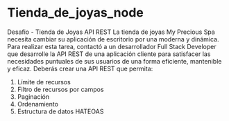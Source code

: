 # Tienda_de_joyas_node
Desafio - Tienda de Joyas API REST
La tienda de joyas My Precious Spa necesita cambiar su aplicación de escritorio por una
moderna y dinámica. Para realizar esta tarea, contactó a un desarrollador Full Stack
Developer que desarrolle la API REST de una aplicación cliente para satisfacer las
necesidades puntuales de sus usuarios de una forma eficiente, mantenible y eficaz.
Deberás crear una API REST que permita:
1. Límite de recursos
2. Filtro de recursos por campos
3. Paginación
4. Ordenamiento
5. Estructura de datos HATEOAS
